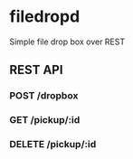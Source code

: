 # filedropd
Simple file drop box over REST

## REST API

### POST /dropbox

### GET /pickup/:id

### DELETE /pickup/:id
